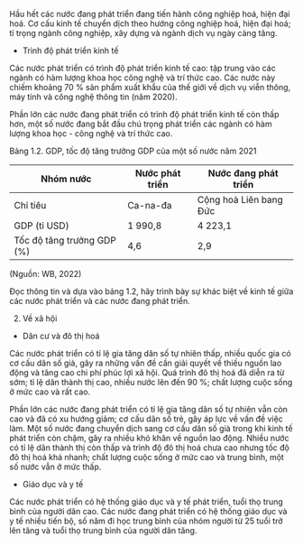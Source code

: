 Hầu hết các nước đang phát triển đang tiến hành công nghiệp hoá, hiện đại hoá. Cơ cấu kinh tế chuyển dịch theo hướng công nghiệp hoá, hiện đại hoá; tỉ trọng ngành công nghiệp, xây dựng và ngành dịch vụ ngày càng tăng.

- Trình độ phát triển kinh tế

Các nước phát triển có trình độ phát triển kinh tế cao: tập trung vào các ngành có hàm lượng khoa học công nghệ và trí thức cao. Các nước này chiếm khoảng 70 % sản phẩm xuất khẩu của thế giới về dịch vụ viễn thông, máy tính và công nghệ thông tin (năm 2020).

Phần lớn các nước đang phát triển có trình độ phát triển kinh tế còn thấp hơn, một số nước đang bắt đầu chú trọng phát triển các ngành có hàm lượng khoa học - công nghệ và trí thức cao.

Bảng 1.2. GDP, tốc độ tăng trưởng GDP của một số nước năm 2021

Nhóm nước | Nước phát triển | Nước đang phát triển
--- | --- | ---
Chỉ tiêu | Ca-na-đa | Cộng hoà Liên bang Đức | Bra-xin | In-đô-nê-xi-a
GDP (tỉ USD) | 1 990,8 | 4 223,1 | 1 609,0 | 1 186,1
Tốc độ tăng trưởng GDP (%) | 4,6 | 2,9 | 4,6 | 3,7

(Nguồn: WB, 2022)

Đọc thông tin và dựa vào bảng 1.2, hãy trình bày sự khác biệt về kinh tế giữa các nước phát triển và các nước đang phát triển.

2. Về xã hội

- Dân cư và đô thị hoá

Các nước phát triển có tỉ lệ gia tăng dân số tự nhiên thấp, nhiều quốc gia có cơ cấu dân số già, gây ra những vấn đề cần giải quyết về thiếu nguồn lao động và tăng cao chi phí phúc lợi xã hội. Quá trình đô thị hoá đã diễn ra từ sớm; tỉ lệ dân thành thị cao, nhiều nước lên đến 90 %; chất lượng cuộc sống ở mức cao và rất cao.

Phần lớn các nước đang phát triển có tỉ lệ gia tăng dân số tự nhiên vẫn còn cao và đã có xu hướng giảm; cơ cấu dân số trẻ, gây áp lực về vấn đề việc làm. Một số nước đang chuyển dịch sang cơ cấu dân số già trong khi kinh tế phát triển còn chậm, gây ra nhiều khó khăn về nguồn lao động. Nhiều nước có tỉ lệ dân thành thị còn thấp và trình độ đô thị hoá chưa cao nhưng tốc độ đô thị hoá khá nhanh; chất lượng cuộc sống ở mức cao và trung bình, một số nước vẫn ở mức thấp.

- Giáo dục và y tế

Các nước phát triển có hệ thống giáo dục và y tế phát triển, tuổi thọ trung bình của người dân cao. Các nước đang phát triển có hệ thống giáo dục và y tế nhiều tiến bộ, số năm đi học trung bình của nhóm người từ 25 tuổi trở lên tăng và tuổi thọ trung bình của người dân tăng.